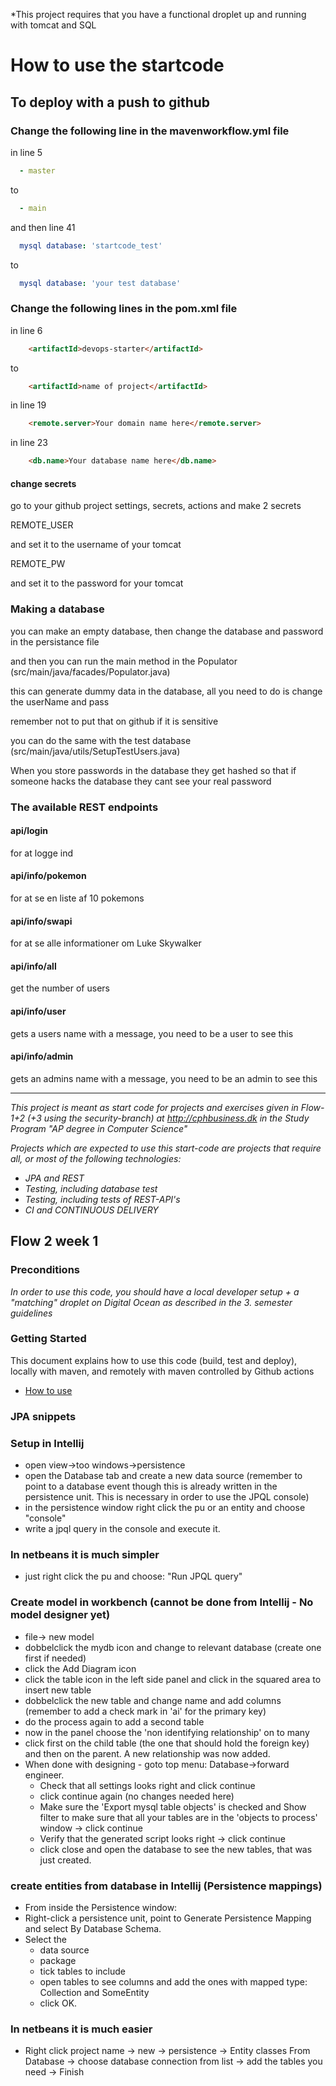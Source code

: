 *This project requires that you have a functional droplet up and running with tomcat and SQL

# How to use the startcode

## To deploy with a push to github

### Change the following line in the mavenworkflow.yml file

in line 5

```yml
  - master
```

to

```yml
  - main
```

and then line 41

```yml
  mysql database: 'startcode_test'
```

to

```yml
  mysql database: 'your test database'
```

### Change the following lines in the pom.xml file

in line 6

```html
    <artifactId>devops-starter</artifactId>
```

to

```html
    <artifactId>name of project</artifactId>
```

in line 19

```html
    <remote.server>Your domain name here</remote.server>
```

in line 23

```html
    <db.name>Your database name here</db.name>
```

#### change secrets

go to your github project settings, secrets, actions and make 2 secrets

REMOTE_USER

and set it to the username of your tomcat

REMOTE_PW

and set it to the password for your tomcat

### Making a database

you can make an empty database, then change the database and password in the persistance file

and then you can run the main method in the Populator (src/main/java/facades/Populator.java)

this can generate dummy data in the database, all you need to do is change the userName and pass

remember not to put that on github if it is sensitive

you can do the same with the test database (src/main/java/utils/SetupTestUsers.java)

When you store passwords in the database they get hashed so that if someone hacks the database they cant see your real password

### The available REST endpoints

#### api/login

for at logge ind

#### api/info/pokemon

for at se en liste af 10 pokemons

#### api/info/swapi

for at se alle informationer om Luke Skywalker

#### api/info/all

get the number of users

#### api/info/user

gets a users name with a message, you need to be a user to see this

#### api/info/admin

gets an admins name with a message, you need to be an admin to see this




------------------------------------------------------------------------------------------------------------------------
*This project is meant as start code for projects and exercises given in Flow-1+2 (+3 using the security-branch) at http://cphbusiness.dk in the Study Program "AP degree in Computer Science"*

*Projects which are expected to use this start-code are projects that require all, or most of the following technologies:*
- *JPA and REST*
- *Testing, including database test*
- *Testing, including tests of REST-API's*
- *CI and CONTINUOUS DELIVERY*

## Flow 2 week 1

### Preconditions
*In order to use this code, you should have a local developer setup + a "matching" droplet on Digital Ocean as described in the 3. semester guidelines*

### Getting Started

This document explains how to use this code (build, test and deploy), locally with maven, and remotely with maven controlled by Github actions
- [How to use](https://docs.google.com/document/d/1rymrRWF3VVR7ujo3k3sSGD_27q73meGeiMYtmUtYt6c/edit?usp=sharing)

### JPA snippets

### Setup in Intellij
- open view->too windows->persistence
- open the Database tab and create a new data source (remember to point to a database event though this is already written in the persistence unit. This is necessary in order to use the JPQL console)
- in the persistence window right click the pu or an entity and choose "console"
- write a jpql query in the console and execute it.
### In netbeans it is much simpler
- just right click the pu and choose: "Run JPQL query"

### Create model in workbench (cannot be done from Intellij - No model designer yet)
- file-> new model
- dobbelclick the mydb icon and change to relevant database (create one first if needed)
- click the Add Diagram icon
- click the table icon in the left side panel and click in the squared area to insert new table
- dobbelclick the new table and change name and add columns (remember to add a check mark in 'ai' for the primary key)
- do the process again to add a second table
- now in the panel choose the 'non identifying relationship' on to many
- click first on the child table (the one that should hold the foreign key) and then on the parent. A new relationship was now added.
- When done with designing - goto top menu: Database->forward engineer.
  - Check that all settings looks right and click continue
  - click continue again (no changes needed here)
  - Make sure the 'Export mysql table objects' is checked and Show filter to make sure that all your tables are in the 'objects to process' window -> click continue
  - Verify that the generated script looks right -> click continue
  - click close and open the database to see the new tables, that was just created.

### create entities from database in Intellij (Persistence mappings)
- From inside the Persistence window:
- Right-click a persistence unit, point to Generate Persistence Mapping and select By Database Schema.
- Select the
  - data source
  - package
  - tick tables to include
  - open tables to see columns and add the ones with mapped type: Collection<SomeEntity> and SomeEntity
  - click OK.

### In netbeans it is much easier
- Right click project name -> new -> persistence -> Entity classes From Database -> choose database connection from list -> add the tables you need -> Finish



